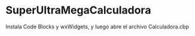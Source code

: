 # SuperUltraMegaCalculadora
Instala Code Blocks y wxWidgets, y luego abre el archivo Calculadora.cbp
